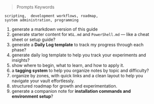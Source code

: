 



> Prompts Keywords

```
scripting,  development workflows, roadmap, 
system administration, programming

```


1. generate a markdown version of this guide
2. generate starter content for `WSL.md` and `PowerShell.md` — like a cheat sheet or setup guide?
3. generate a **Daily Log template** to track my progress through each phase?
4. generate daily log template to help you track your experiments and insights?
5. show where to begin, what to learn, and how to apply it.
6. a **tagging system** to help you organize notes by topic and difficulty?
7. organize by zones, with quick links and a clean layout to help you navigate your vault effortlessly.
8. structured roadmap for growth and experimentation.
9. generate a companion note for **installation commands and environment setup**?
